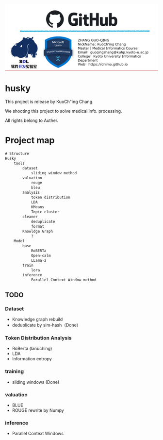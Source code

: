 <div align="center"><img src="img/Name_Card.png"/></div>

# husky

This project is release by KuoCh"ing Chang.

We shooting this project to solve medical info. processing. 

All rights belong to Auther.

# Project map

```text
# Structure
Husky
    tools
        dataset
            sliding window method
        valuation
            rouge
            bleu
        analysis
            token distribution
            LDA
            KMeans
            Topic cluster
        cleaner
            deduplicate
            format
        Knowldge Graph
            ?
    Model
        base
            RoBERTa
            Open-calm
            LLama-2
        train
            lora
        inference
            Parallel Context Window method

```

## TODO

### Dataset

* Knowledge graph rebuild
* deduplicate by sim-hash（Done）

### Token Distribution Analysis

* RoBerta (lanuching)
* LDA
* Information entropy

### training

* sliding windows (Done)

### valuation

* BLUE
* ROUGE rewrite by Numpy

### inference

* Parallel Context Windows
